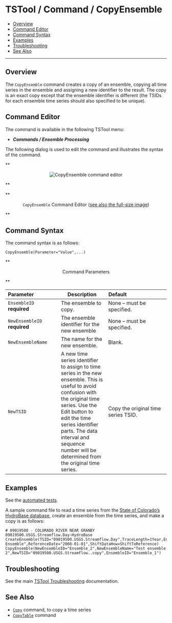 # TSTool / Command / CopyEnsemble #

*   [Overview](#overview)
*   [Command Editor](#command-editor)
*   [Command Syntax](#command-syntax)
*   [Examples](#examples)
*   [Troubleshooting](#troubleshooting)
*   [See Also](#see-also)

-------------------------

## Overview ##

The `CopyEnsemble` command creates a copy of an ensemble,
copying all time series in the ensemble and assigning a new identifier to the result.
The copy is an exact copy except that the ensemble identifier is different
(the TSIDs for each ensemble time series should also specified to be unique).

## Command Editor ##

The command is available in the following TSTool menu:

*   ***Commands / Ensemble Processing***

The following dialog is used to edit the command and illustrates the syntax of the command.

**<p style="text-align: center;">
![CopyEnsemble command editor](CopyEnsemble.png)
</p>**

**<p style="text-align: center;">
`CopyEnsemble` Command Editor (<a href="../CopyEnsemble.png">see also the full-size image</a>)
</p>**

## Command Syntax ##

The command syntax is as follows:

```text
CopyEnsemble(Parameter="Value",...)
```
**<p style="text-align: center;">
Command Parameters
</p>**

|**Parameter**&nbsp;&nbsp;&nbsp;&nbsp;&nbsp;&nbsp;&nbsp;&nbsp;&nbsp;&nbsp;&nbsp;&nbsp;&nbsp;&nbsp;&nbsp;&nbsp;|**Description**|**Default**&nbsp;&nbsp;&nbsp;&nbsp;&nbsp;&nbsp;&nbsp;&nbsp;&nbsp;&nbsp;&nbsp;&nbsp;&nbsp;&nbsp;&nbsp;&nbsp;&nbsp;&nbsp;&nbsp;&nbsp;&nbsp;&nbsp;&nbsp;&nbsp;&nbsp;&nbsp;&nbsp;|
|--------------|-----------------|-----------------|
|`EnsembleID`<br>**required**|The ensemble to copy.|None – must be specified.|
|`NewEnsembleID`<br>**required**|The ensemble identifier for the new ensemble|None – must be specified.|
|`NewEnsembleName`|The name for the new ensemble.|Blank.|
|`NewTSID`|A new time series identifier to assign to time series in the new ensemble.  This is useful to avoid confusion with the original time series.  Use the Edit button to edit the time series identifier parts.  The data interval and sequence number will be determined from the original time series.|Copy the original time series TSID.|

## Examples ##

See the [automated tests](https://github.com/OpenCDSS/cdss-app-tstool-test/tree/master/test/commands/CopyEnsemble).

A sample command file to read a time series from the [State of Colorado’s HydroBase database](../../datastore-ref/CO-HydroBase/CO-HydroBase.md),
create an ensemble from the time series, and make a copy is as follows:

```text
# 09019500 - COLORADO RIVER NEAR GRANBY
09019500.USGS.Streamflow.Day~HydroBase
CreateEnsemble(TSID="09019500.USGS.Streamflow.Day",TraceLength=1Year,EnsembleID="Ensemble_1",EnsembleName="Test Ensemble",ReferenceDate="2008-01-01",ShiftDataHow=ShiftToReference)
CopyEnsemble(NewEnsembleID="Ensemble_2",NewEnsembleName="Test ensemble 2",NewTSID="09019500.USGS.Streamflow..copy",EnsembleID="Ensemble_1")
```

## Troubleshooting ##

See the main [TSTool Troubleshooting](../../troubleshooting/troubleshooting.md) documentation.

## See Also ##

*   [`Copy`](../Copy/Copy.md) command, to copy a time series
*   [`CopyTable`](../CopyTable/CopyTable.md) command
